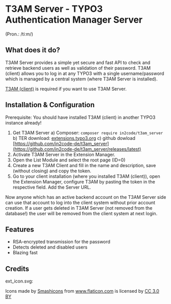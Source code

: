 # T3AM Server - TYPO3 Authentication Manager Server

(Pron.: /tiːm/)

## What does it do?

T3AM  Server provides a simple yet secure and fast API to check and retrieve backend users as well as validation of their password.
T3AM (client) allows you to log in at any TYPO3 with a single username/password which is managed by a central system (where T3AM Server is installed).

[T3AM (client)](https://github.com/in2code-de/t3am) is required if you want to use T3AM Server.

## Installation & Configuration

Prerequisite: You should have installed T3AM (client) in another TYPO3 instance already!

1. Get T3AM Server
   a) Composer: `composer require in2code/t3am_server`
   b) TER download: [extensions.typo3.org](https://extensions.typo3.org/extension/t3am_server)
   c) github dowload [https://github.com/in2code-de/t3am_server](https://github.com/in2code-de/t3am_server/releases/latest)
2. Activate T3AM Server in the Extension Manager.
3. Open the List Module and select the root page (ID=0)
4. Create a new T3AM Client and fill in the name and description, save (without closing) and copy the token.
5. Go to your client installation (where you installed T3AM (client)), open the Extension Manager, configure T3AM by pasting the token in the respective field. Add the Server URL.

Now anyone which has an active backend account on the T3AM Server side can use that account to log into the client system without prior account creation.
If a user gets deleted in T3AM Server (not removed from the database!) the user will be removed from the client system at next login.

## Features

* RSA-encrypted transmission for the password
* Detects deleted and disabled users
* Blazing fast

## Credits

ext_icon.svg: <div>Icons made by <a href="https://www.flaticon.com/authors/smashicons" title="Smashicons">Smashicons</a> from <a href="https://www.flaticon.com/" title="Flaticon">www.flaticon.com</a> is licensed by <a href="http://creativecommons.org/licenses/by/3.0/" title="Creative Commons BY 3.0" target="_blank">CC 3.0 BY</a></div>
